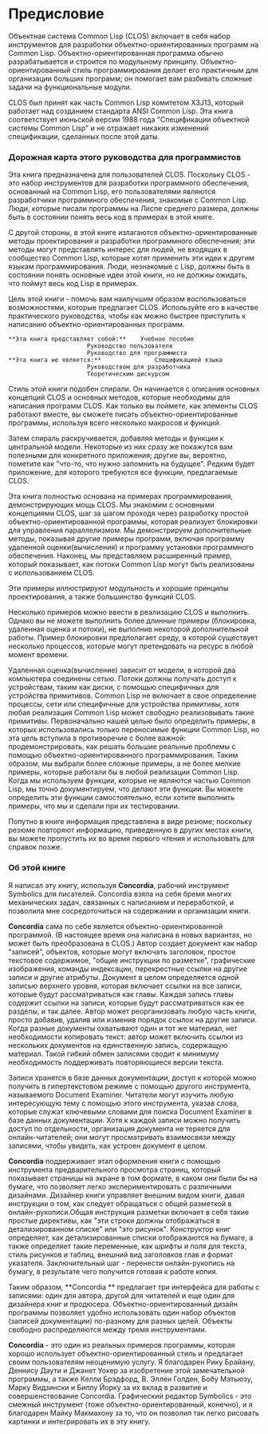 # Предисловие

Объектная система Common Lisp (CLOS) включает в себя набор инструментов для разработки объектно-ориентированных программ на Common Lisp. Объектно-ориентированная программа обычно разрабатывается и строится по модульному принципу. Объектно-ориентированный стиль программирования делает его практичным для организации больших программ; он помогает вам разбивать сложные задачи на функциональные модули.

CLOS был принят как часть Common Lisp комитетом X3J13, который работает над созданием стандарта ANSI Common Lisp. Эта книга соответствует июньской версии 1988 года "Спецификации объектной системы Common Lisp" и не отражает никаких изменений спецификации, сделанных после этой даты.

### Дорожная карта этого руководства для программистов

Эта книга предназначена для пользователей CLOS. Поскольку CLOS - это набор инструментов для разработки программного обеспечения, основанный на Common Lisp, его пользователями являются разработчики программного обеспечения, знакомые с Common Lisp. Люди, которые писали программы на Лиспе среднего размера, должны быть в состоянии понять весь код в примерах в этой книге.

С другой стороны, в этой книге излагаются объектно-ориентированные методы проектирования и разработки программного обеспечения; эти методы могут представлять интерес для людей, не входящих в сообщество Common Lisp, которые хотят применить эти идеи к другим языкам программирования. Люди, незнакомые с Lisp, должны быть в состоянии понять основные идеи этой книги, но не должны ожидать, что поймут весь код Lisp в примерах.

Цель этой книги - помочь вам наилучшим образом воспользоваться возможностями, которые предлагает CLOS. Используйте его в качестве практического руководства, чтобы как можно быстрее приступить к написанию объектно-ориентированных программ.

    **Эта книга представляет собой:** 	 Учебное пособие
    		       		  Руководство пользователя 
    		       		  Руководство для программиста 
    **Эта книга не является:**             	 Спецификацией языка
    		       		  Руководством для разработчика 
    		       		  Теоретическим дискурсом 


Стиль этой книги подобен спирали. Он начинается с описания основных концепций CLOS и основных методов, которые необходимы для написания программ CLOS. Как только вы поймете, как элементы CLOS работают вместе, вы сможете писать объектно-ориентированные программы, используя всего несколько макросов и функций.

Затем спираль раскручивается, добавляя методы и функции к центральной модели. Некоторые из них сразу же покажутся вам полезными для конкретного приложения; другие вы, вероятно, пометите как "что-то, что нужно запомнить на будущее". Редким будет приложение, для которого требуются все функции, предлагаемые CLOS.

Эта книга полностью основана на примерах программирования, демонстрирующих мощь CLOS. Мы знакомим с основными концепциями CLOS, шаг за шагом проходя через разработку простой объектно-ориентированной программы, которая реализует блокировки для управления параллелизмом. Мы демонстрируем дополнительные методы, показывая другие примеры программ, включая программу удаленной оценки(вычисления) и программу установки программного обеспечения. Наконец, мы представляем расширенный пример, который показывает, как потоки Common Lisp могут быть реализованы с использованием CLOS.

Эти примеры иллюстрируют модульность и хорошие принципы проектирования, а также большинство функций CLOS.

Несколько примеров можно ввести в реализацию CLOS и выполнить. Однако вы не можете выполнить более длинные примеры (блокировка, удаленная оценка и потоки), не выполнив некоторой дополнительной работы. Пример блокировки предполагает среду, в которой существует несколько процессов, которые могут претендовать на ресурс в любой момент времени.

Удаленная оценка(вычисление) зависит от модели, в которой два компьютера соединены сетью. Потоки должны получать доступ к устройствам, таким как диски, с помощью специфичных для устройства примитивов. Common Lisp не включает в свое определение процессы, сети или специфичные для устройства примитивы, хотя любая реализация Common Lisp может свободно реализовывать такие примитивы. Первоначально нашей целью было определить примеры, в которых использовались только переносимые функции Common Lisp, но эта цель вступила в противоречие с более важной: продемонстрировать, как решать большие реальные проблемы с помощью объектно-ориентированного программирования. Таким образом, мы выбрали более сложные примеры, а не более мелкие примеры, которые работали бы в любой реализации Common Lisp. Когда мы используем функции, которые не являются частью Common Lisp, мы точно документируем, что делают эти функции. Вы можете определить эти функции самостоятельно, если хотите выполнить примеры, что мы и сделали при их тестировании.

Попутно в книге информация представлена в виде резюме; поскольку резюме повторяют информацию, приведенную в других местах книги, вы можете пропустить их во время первого чтения и использовать для справок позже.

### Об этой книге

Я написал эту книгу, используя **Concordia**, рабочий инструмент Symbolics для писателей. Concordia взяла на себя бремя многих механических задач, связанных с написанием и переработкой, и позволила мне сосредоточиться на содержании и организации книги.

**Concordia** сама по себе является объектно-ориентированной программой. (В настоящее время она написана в новых вариантах, но может быть преобразована в CLOS.) Автор создает документ как набор "записей", объектов, которые могут включать заголовок, простое текстовое содержимое, "общие инструкции по разметке", графические изображения, команды индексации, перекрестные ссылки на другие записи и другие атрибуты. Документ в целом определяется одной записью верхнего уровня, которая включает ссылки на все записи, которые будут рассматриваться как главы. Каждая запись главы содержит ссылки на записи, которые будут рассматриваться как ее разделы, и так далее. Автор может реорганизовать любую часть книги, просто добавив, удалив или изменив порядок ссылок на другие записи. Когда разные документы охватывают один и тот же материал, нет необходимости копировать текст: автор может включить ссылки из нескольких документов на единственную запись, содержащую материал. Такой гибкий обмен записями сводит к минимуму необходимость поддерживать повторяющиеся версии текста.

Записи хранятся в базе данных документации, доступ к которой можно получить в гипертекстовом режиме с помощью другого инструмента, называемого Document Examiner. Читатели могут изучить любую интересующую тему с помощью этого инструмента, указав слова, которые служат ключевыми словами для поиска Document Examiner в базе данных документации. Хотя к каждой записи можно получить доступ по отдельности, организация документа не теряется для онлайн-читателей; они могут просматривать взаимосвязи между записями, чтобы увидеть, как устроен документ в целом.

**Concordia** поддерживает этап оформления книги с помощью инструмента предварительного просмотра страниц, который показывает страницы на экране в том формате, в каком они были бы на бумаге, что позволяет легко экспериментировать с различными дизайнами. Дизайнер книги управляет внешним видом книги, давая инструкции о том, как следует обращаться с общей разметкой в онлайн-рукописи.Общая инструкция разметки включает в себя такие простые директивы, как "эти строки должны отображаться в детализированном списке" или "это рисунок". Конструктор книг определяет, как детализированные списки отображаются на бумаге, а также определяет такие переменные, как шрифты и поля для текста, стиль рисунков и таблиц, внешний вид заголовков глав и формат указателя. Заключительный шаг - перенести онлайн-рукопись на бумагу, в результате чего получится готовая к работе копия.

Таким образом, **Concordia ** предлагает три интерфейса для работы с записями: один для автора, другой для читателей и еще один для дизайнера книг и продюсера. Объектно-ориентированный дизайн программы позволяет удобно использовать один набор объектов (записей документации) по-разному для разных целей. Объекты свободно распределяются между тремя инструментами.

**Concordia** - это один из реальных примеров программы, которая хорошо использует объектно-ориентированный стиль и предлагает своим пользователям неоценимую услугу. Я благодарен Рику Брайану, Деннису Даути и Джанет Уокер за изобретение этой замечательной программы, а также Келли Брэдфорд, В. Эллен Голден, Бобу Мэтьюзу, Марку Видзински и Биллу Йорку за их вклад в развитие и совершенствование Concordia. Графический редактор Symbolics - это смежный инструмент (тоже объектно-ориентированный, конечно), и я благодарен Майку Макмахону за то, что он позволил так легко рисовать картинки и интегрировать их в эту книгу.